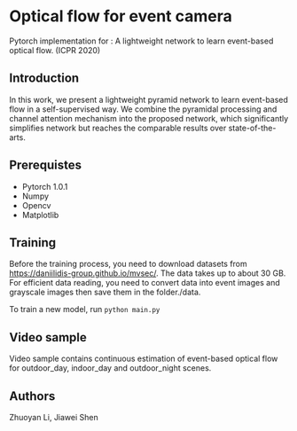# Optical flow for event camera
Pytorch implementation for : A lightweight network to learn event-based optical flow. (ICPR 2020)

## Introduction
In this work, we present a lightweight pyramid network to learn event-based flow in a self-supervised way. We combine the
pyramidal processing and channel attention mechanism into the proposed network, which significantly simplifies network
but reaches the comparable results over state-of-the-arts.


## Prerequistes
* Pytorch 1.0.1
* Numpy
* Opencv
* Matplotlib

## Training
Before the training process, you need to download datasets from https://daniilidis-group.github.io/mvsec/. The data takes up to about 30 GB. For efficient data reading, you need to convert data into event images and grayscale images then save them in the folder./data.

To train a new model, run 
```python main.py```

## Video sample
Video sample contains continuous estimation of event-based optical flow for outdoor_day, indoor_day and outdoor_night scenes.


## Authors
Zhuoyan Li, Jiawei Shen
